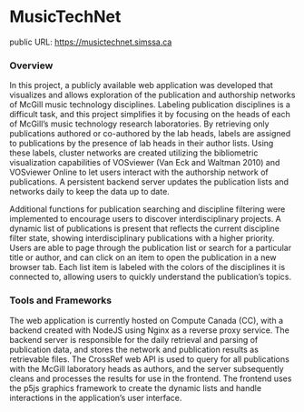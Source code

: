 # MusicTechNet

public URL: https://musictechnet.simssa.ca
 
### Overview
In this project, a publicly available web application was developed that visualizes and allows exploration of the publication and authorship networks of McGill music technology disciplines. Labeling publication disciplines is a difficult task, and this project simplifies it by focusing on the heads of each of McGill’s music technology research laboratories. By retrieving only publications authored or co-authored by the lab heads, labels are assigned to publications by the presence of lab heads in their author lists. Using these labels, cluster networks are created utilizing the bibliometric visualization capabilities of VOSviewer (Van Eck and Waltman 2010) and VOSviewer Online to let users interact with the authorship network of publications. A persistent backend server updates the publication lists and networks daily to keep the data up to date.

Additional functions for publication searching and discipline filtering were implemented to encourage users to discover interdisciplinary projects. A dynamic list of publications is present that reflects the current discipline filter state, showing interdisciplinary publications with a higher priority. Users are able to page through the publication list or search for a particular title or author, and can click on an item to open the publication in a new browser tab. Each list item is labeled with the colors of the disciplines it is connected to, allowing users to quickly understand the publication’s topics.

### Tools and Frameworks
The web application is currently hosted on Compute Canada (CC), with a backend created with NodeJS using Nginx as a reverse proxy service. The backend server is responsible for the daily retrieval and parsing of publication data, and stores the network and publication results as retrievable files. The CrossRef web API is used to query for all publications with the McGill laboratory heads as authors, and the server subsequently cleans and processes the results for use in the frontend. The frontend uses the p5js graphics framework to create the dynamic lists and handle interactions in the application’s user interface.
